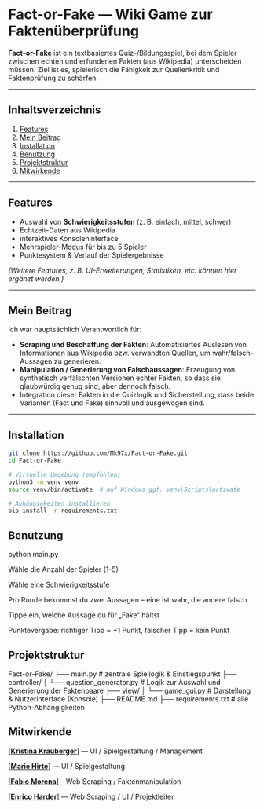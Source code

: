 # Fact-or-Fake — Wiki Game zur Faktenüberprüfung

**Fact-or-Fake** ist ein textbasiertes Quiz-/Bildungsspiel, bei dem Spieler zwischen echten und erfundenen Fakten (aus Wikipedia) unterscheiden müssen. Ziel ist es, spielerisch die Fähigkeit zur Quellenkritik und Faktenprüfung zu schärfen.

---

## Inhaltsverzeichnis

1. [Features](#features)  
2. [Mein Beitrag](#mein-beitrag)  
3. [Installation](#installation)  
4. [Benutzung](#benutzung)  
5. [Projektstruktur](#projektstruktur)  
6. [Mitwirkende](#mitwirkende)  

---

## Features

- Auswahl von **Schwierigkeitsstufen** (z. B. einfach, mittel, schwer)  
- Echtzeit-Daten aus Wikipedia  
- interaktives Konsoleninterface  
- Mehrspieler-Modus für bis zu 5 Spieler  
- Punktesystem & Verlauf der Spielergebnisse  

*(Weitere Features, z. B. UI-Erweiterungen, Statistiken, etc. können hier ergänzt werden.)*

---

## Mein Beitrag

Ich war hauptsächlich Verantwortlich für:

- **Scraping und Beschaffung der Fakten**: Automatisiertes Auslesen von Informationen aus Wikipedia bzw. verwandten Quellen, um wahr/falsch-Aussagen zu generieren.  
- **Manipulation / Generierung von Falschaussagen**: Erzeugung von synthetisch verfälschten Versionen echter Fakten, so dass sie glaubwürdig genug sind, aber dennoch falsch.  
- Integration dieser Fakten in die Quizlogik und Sicherstellung, dass beide Varianten (Fact und Fake) sinnvoll und ausgewogen sind.

---

## Installation

```bash
git clone https://github.com/Mk97x/Fact-or-Fake.git
cd Fact-or-Fake

# Virtuelle Umgebung (empfohlen)
python3 -m venv venv
source venv/bin/activate  # auf Windows ggf. venv\Scripts\activate

# Abhängigkeiten installieren
pip install -r requirements.txt
```

## Benutzung

python main.py

Wähle die Anzahl der Spieler (1-5)

Wähle eine Schwierigkeitsstufe

Pro Runde bekommst du zwei Aussagen – eine ist wahr, die andere falsch

Tippe ein, welche Aussage du für „Fake“ hältst

Punktevergabe: richtiger Tipp = +1 Punkt, falscher Tipp = kein Punkt 

## Projektstruktur

Fact-or-Fake/
├── main.py                  # zentrale Spiellogik & Einstiegspunkt
├── controller/
│   └── question_generator.py  # Logik zur Auswahl und Generierung der Faktenpaare
├── view/
│   └── game_gui.py             # Darstellung & Nutzerinterface (Konsole)
├── README.md
├── requirements.txt           # alle Python-Abhängigkeiten

## Mitwirkende

[**[Kristina Krauberger](https://github.com/kristina-krauberger)**] —  UI / Spielgestaltung / Management

[**[Marie Hirte](https://github.com/Its-Marie)**] —  UI / Spielgestaltung

[**[Fabio Morena](https://github.com/fabiomorena)**] - Web Scraping / Faktenmanipulation

[**[Enrico Harder](https://github.com/EnricoHarder)**] — Web Scraping / UI / Projektleiter


